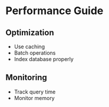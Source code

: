 # Performance Guide

## Optimization
- Use caching
- Batch operations
- Index database properly

## Monitoring
- Track query time
- Monitor memory
